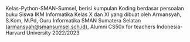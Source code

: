 Kelas-Python-SMAN-Sumsel, berisi kumpulan Koding berdasar persoalan buku Siswa IKM Informatika Kelas X dan XI yang dibuat oleh Armansyah, S.Kom, M.Pd, Guru Informatika SMAN Sumatera Selatan  (armansyah@smansumsel.sch.id), Alumni CS50x for teachers Indonesia-Harvard University 2022/2023 
